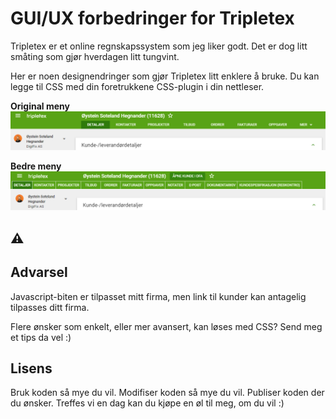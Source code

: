 # GUI/UX forbedringer for Tripletex
Tripletex er et online regnskapssystem som jeg liker godt. Det er dog litt småting som gjør hverdagen litt tungvint.

Her er noen designendringer som gjør Tripletex litt enklere å bruke. Du kan legge til CSS med din foretrukkene CSS-plugin i din nettleser.

**Original meny**
![Original meny i Tripletex](https://github.com/soteland/tripletexenhanced/blob/master/bilder/original-menu-tripletex-by-digifix.png?raw=true)

**Bedre meny**
![Bedre meny i Tripletex](https://github.com/soteland/tripletexenhanced/blob/master/bilder/better-menu-tripletex-by-digifix.png?raw=true)

## ⚠
## Advarsel
Javascript-biten er tilpasset mitt firma, men link til kunder kan antagelig tilpasses ditt firma.

Flere ønsker som enkelt, eller mer avansert, kan løses med CSS? Send meg et tips da vel :)

## Lisens
Bruk koden så mye du vil. Modifiser koden så mye du vil. Publiser koden der du ønsker. Treffes vi en dag kan du kjøpe en øl til meg, om du vil :)
